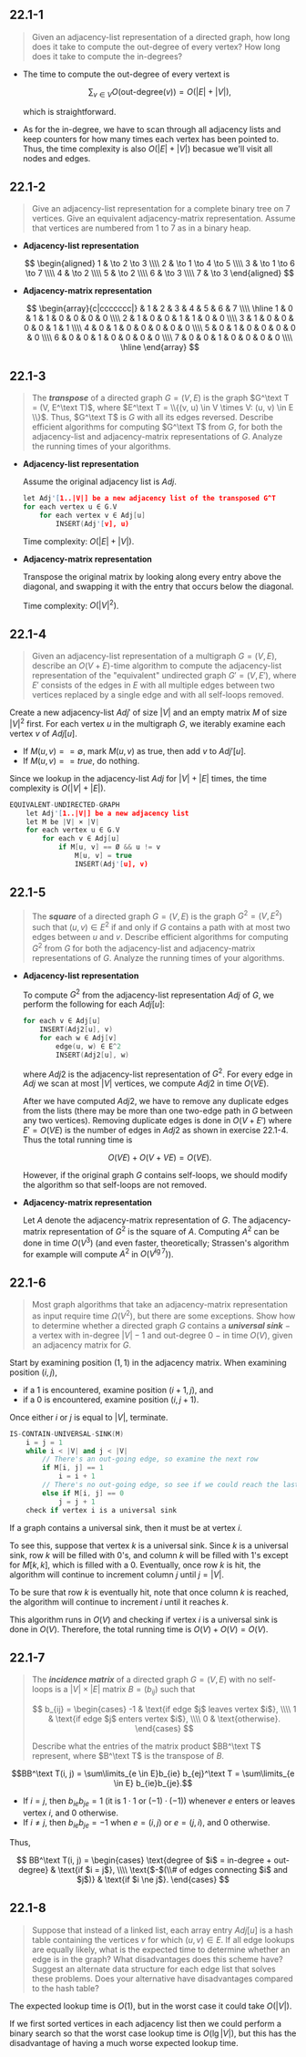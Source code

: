 ## 22.1-1

> Given an adjacency-list representation of a directed graph, how long does it take to compute the $\text{out-degree}$ of every vertex? How long does it take to compute the $\text{in-degree}$s?

- The time to compute the $\text{out-degree}$ of every vertext is

    $$\sum_{v \in V}O(\text{out-degree}(v)) = O(|E| + |V|),$$

    which is straightforward.

- As for the $\text{in-degree}$, we have to scan through all adjacency lists and keep counters for how many times each vertex has been pointed to. Thus, the time complexity is also $O(|E| + |V|)$ becasue we'll visit all nodes and edges.

## 22.1-2

> Give an adjacency-list representation for a complete binary tree on $7$ vertices. Give an equivalent adjacency-matrix representation. Assume that vertices are numbered from $1$ to $7$ as in a binary heap.

- **Adjacency-list representation**

    $$
    \begin{aligned}
    1 & \to 2 \to 3 \\\\
    2 & \to 1 \to 4 \to 5 \\\\
    3 & \to 1 \to 6 \to 7 \\\\
    4 & \to 2 \\\\
    5 & \to 2 \\\\
    6 & \to 3 \\\\
    7 & \to 3
    \end{aligned}
    $$

- **Adjacency-matrix representation**

    $$
    \begin{array}{c|ccccccc|}
      & 1 & 2 & 3 & 4 & 5 & 6 & 7 \\\\
    \hline
    1 & 0 & 1 & 1 & 0 & 0 & 0 & 0 \\\\
    2 & 1 & 0 & 0 & 1 & 1 & 0 & 0 \\\\
    3 & 1 & 0 & 0 & 0 & 0 & 1 & 1 \\\\
    4 & 0 & 1 & 0 & 0 & 0 & 0 & 0 \\\\
    5 & 0 & 1 & 0 & 0 & 0 & 0 & 0 \\\\
    6 & 0 & 0 & 1 & 0 & 0 & 0 & 0 \\\\
    7 & 0 & 0 & 1 & 0 & 0 & 0 & 0 \\\\
    \hline
    \end{array}
    $$

## 22.1-3

> The **_transpose_** of a directed graph $G = (V, E)$ is the graph $G^\text T = (V, E^\text T)$, where $E^\text T = \\{(v, u) \in V \times V: (u, v) \in E \\}$. Thus, $G^\text T$ is $G$ with all its edges reversed. Describe efficient algorithms for computing $G^\text T$ from $G$, for both the adjacency-list and adjacency-matrix representations of $G$. Analyze the running times of your algorithms.

- **Adjacency-list representation**

    Assume the original adjacency list is $Adj$.

    ```cpp
    let Adj'[1..|V|] be a new adjacency list of the transposed G^T
    for each vertex u ∈ G.V
        for each vertex v ∈ Adj[u]
            INSERT(Adj'[v], u)
    ```

    Time complexity: $O(|E| + |V|)$.

- **Adjacency-matrix representation**

    Transpose the original matrix by looking along every entry above the diagonal, and swapping it with the entry that occurs below the diagonal.

    Time complexity: $O(|V|^2)$.

## 22.1-4

> Given an adjacency-list representation of a multigraph $G = (V, E)$, describe an $O(V + E)$-time algorithm to compute the adjacency-list representation of the "equivalent" undirected graph $G' = (V, E')$, where $E'$ consists of the edges in $E$ with all multiple edges between two vertices replaced by a single edge and with all self-loops removed.

Create a new adjacency-list $Adj'$ of size $|V|$ and an empty matrix $M$ of size $|V|^2$ first.
For each vertex $u$ in the multigraph $G$, we iterably examine each vertex $v$ of $Adj[u]$.

- If $M(u, v) == \emptyset$, mark $M(u, v)$ as $\text{true}$, then add $v$ to $Adj'[u]$.
- If $M(u, v) == true$, do nothing.

Since we lookup in the adjacency-list $Adj$ for $|V| + |E|$ times, the time complexity is $O(|V| + |E|)$.

```cpp
EQUIVALENT-UNDIRECTED-GRAPH
    let Adj'[1..|V|] be a new adjacency list
    let M be |V| × |V|
    for each vertex u ∈ G.V
        for each v ∈ Adj[u]
            if M[u, v] == Ø && u != v
                M[u, v] = true
                INSERT(Adj'[u], v)
```

## 22.1-5

> The **_square_** of a directed graph $G = (V, E)$ is the graph $G^2 = (V, E^2)$ such that $(u, v) \in E^2$ if and only if $G$ contains a path with at most two edges between $u$ and $v$. Describe efficient algorithms for computing $G^2$ from $G$ for both the adjacency-list and adjacency-matrix representations of $G$. Analyze the running times of your algorithms.

- **Adjacency-list representation**

    To compute $G^2$ from the adjacency-list representation $Adj$ of $G$, we perform the following for each $Adj[u]$:

    ```cpp
    for each v ∈ Adj[u]
        INSERT(Adj2[u], v)
        for each w ∈ Adj[v]
            edge(u, w) ∈ E^2
            INSERT(Adj2[u], w)
    ```

    where $Adj2$ is the adjacency-list representation of $G^2$. For every edge in $Adj$ we scan at most $|V|$ vertices, we compute $Adj2$ in time $O(VE)$.

    After we have computed $Adj2$, we have to remove any duplicate edges from the lists (there may be more than one two-edge path in $G$ between any two vertices). Removing duplicate edges is done in $O(V + E')$ where $E' = O(VE)$ is the number of edges in $Adj2$ as shown in exercise 22.1-4. Thus the total running time is

    $$O(VE) + O(V + VE) = O(VE).$$
    
    However, if the original graph $G$ contains self-loops, we should modify the algorithm so that self-loops are not removed.

- **Adjacency-matrix representation**

    Let $A$ denote the adjacency-matrix representation of $G$. The adjacency-matrix representation of $G^2$ is the square of $A$. Computing $A^2$ can be done in time $O(V^3)$ (and even faster, theoretically; Strassen's algorithm for example will compute $A^2$ in $O(V^{\lg 7})$).

## 22.1-6

> Most graph algorithms that take an adjacency-matrix representation as input require time $\Omega(V^2)$, but there are some exceptions. Show how to determine whether a directed graph $G$ contains a **_universal sink_** $-$ a vertex with $\text{in-degree}$ $|V| - 1$ and $\text{out-degree}$ $0$ $-$ in time $O(V)$, given an adjacency matrix for $G$.

Start by examining position $(1, 1)$ in the adjacency matrix. When examining position $(i, j)$, 

- if a $1$ is encountered, examine position $(i + 1, j)$, and 
- if a $0$ is encountered, examine position $(i, j + 1)$.

Once either $i$ or $j$ is equal to $|V|$, terminate.

```cpp
IS-CONTAIN-UNIVERSAL-SINK(M)
    i = j = 1
    while i < |V| and j < |V|
        // There's an out-going edge, so examine the next row
        if M[i, j] == 1
            i = i + 1
        // There's no out-going edge, so see if we could reach the last column of current row
        else if M[i, j] == 0
            j = j + 1
    check if vertex i is a universal sink
```

If a graph contains a universal sink, then it must be at vertex $i$.

To see this, suppose that vertex $k$ is a universal sink. Since $k$ is a universal sink, row $k$ will be filled with $0$'s, and column $k$ will be filled with $1$'s except for $M[k, k]$, which is filled with a $0$. Eventually, once row $k$ is hit, the algorithm will continue to increment column $j$ until $j = |V|$.

To be sure that row $k$ is eventually hit, note that once column $k$ is reached, the algorithm will continue to increment $i$ until it reaches $k$.

This algorithm runs in $O(V)$ and checking if vertex $i$ is a universal sink is done in $O(V)$. Therefore, the total running time is $O(V) + O(V) = O(V)$.

## 22.1-7

> The **_incidence matrix_** of a directed graph $G = (V, E)$ with no self-loops is a $|V| \times |E|$ matrix $B = (b_{ij})$ such that
>
> $$
> b_{ij} =
> \begin{cases}
> -1 & \text{if edge $j$ leaves vertex $i$}, \\\\
>  1 & \text{if edge $j$ enters vertex $i$}, \\\\
>  0 & \text{otherwise}.
> \end{cases}
> $$
>
> Describe what the entries of the matrix product $BB^\text T$ represent, where $B^\text T$ is the transpose of $B$.

$$BB^\text T(i, j) = \sum\limits_{e \in E}b_{ie} b_{ej}^\text T = \sum\limits_{e \in E} b_{ie}b_{je}.$$

- If $i = j$, then $b_{ie} b_{je} = 1$ (it is $1 \cdot 1$ or $(-1) \cdot (-1)$) whenever $e$ enters or leaves vertex $i$, and $0$ otherwise.
- If $i \ne j$, then $b_{ie} b_{je} = -1$ when $e = (i, j)$ or $e = (j, i)$, and $0$ otherwise.

Thus,

$$
BB^\text T(i, j) =
\begin{cases}
\text{degree of $i$ = in-degree + out-degree}   & \text{if $i = j$}, \\\\
\text{$-$(\\# of edges connecting $i$ and $j$)} & \text{if $i \ne j$}.
\end{cases}
$$

## 22.1-8

> Suppose that instead of a linked list, each array entry $Adj[u]$ is a hash table containing the vertices $v$ for which $(u, v) \in E$. If all edge lookups are equally likely, what is the expected time to determine whether an edge is in the graph? What disadvantages does this scheme have? Suggest an alternate data structure for each edge list that solves these problems. Does your alternative have disadvantages compared to the hash table?

The expected lookup time is $O(1)$, but in the worst case it could take $O(|V|)$.

If we first sorted vertices in each adjacency list then we could perform a binary search so that the worst case lookup time is $O(\lg |V|)$, but this has the disadvantage of having a much worse expected lookup time.
